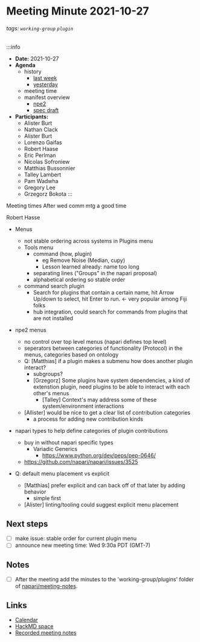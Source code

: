 Meeting Minute 2021-10-27
===

###### tags: `working-group` `plugin`

:::info
- **Date:** 2021-10-27
- **Agenda**
    - history
        - [last week](https://hackmd.io/HUlZsBUlQIKrhFqSIp-fRA)
        - [yesterday](https://hackmd.io/O62pU57wTIOTpjCGBIm6ZQ)
    - meeting time
    - manifest overview
        - [npe2](https://github.com/tlambert03/npe2)
        - [spec draft](https://hackmd.io/UK4NhwUaSpGkaqUGkx_1OA)
- **Participants:**
    - Alister Burt
    - Nathan Clack
    - Alister Burt
    - Lorenzo Gaifas
    - Robert Haase
    - Eric Perlman
    - Nicolas Sofroniew
    - Matthias Bussonnier
    - Talley Lambert
    - Pam Wadwha
    - Gregory Lee
    - Grzegorz Bokota
:::

<!-- Discussion goes here-->
Meeting times
    After wed comm mtg a good time
    
Robert Hasse

- Menus
    - not stable ordering across systems in Plugins menu
    - Tools menu
        - command (how, plugin)
            - eg Remove Noise (Median, cupy)
            - Lesson learned already: name too long
        - separating lines ("Groups" in the napari proposal)
        - alphabetical ordering so stable order
    - command search plugin
        - Search for plugins that contain a certain name, hit Arrow Up/down to select, hit Enter to run. <- very popular among Fiji folks
        - hub integration, could search for commands from plugins that are not installed

- npe2 menus
    - no control over top level menus (napari defines top level)
    - seperators between categories of functionality (Protocol) in the menus, categories based on ontology
    - Q: [Matthias] if a plugin makes a submenu how does another plugin interact?
        - subgroups?
        - [Grzegorz] Some plugins have system dependencies, a kind of extenstion plugin, need plugins to be able to interact with each other's menus
            - [Talley] Context's may address some of these system/environment interactions
    - [Allister] would be nice to get a clear list of contribution categories
        - a process for adding new contribution kinds

- napari types to help define categories of plugin contributions
    - buy in without napari specific types
        - Variadic Generics
            - https://www.python.org/dev/peps/pep-0646/
    - https://github.com/napari/napari/issues/3525

- Q: default menu placement vs explicit
    - [Matthias] prefer explicit and can back off of that later by adding behavior
        - simple first
    - [Alister] linting/tooling could suggest explicit menu placement


## Next steps
<!-- Action items go here -->

- [ ] make issue: stable order for current plugin menu
- [ ] announce new meeting time: Wed 9:30a PDT (GMT-7)

## Notes 
<!-- Other important details discussed during the meeting can be entered here. -->

- [ ] After the meeting add the minutes to the 'working-group/plugins' folder of [napari/meeting-notes](https://github.com/napari/meeting-notes).

## Links

* [Calendar](https://calendar.google.com/calendar/u/0?cid=Y18zNXI5M2VjNnZ0cDhzbWhtN2R2NXVvdDB2NEBncm91cC5jYWxlbmRhci5nb29nbGUuY29t)
* [HackMD space](https://hackmd.io/team/napari-wg-plugin)
* [Recorded meeting notes](https://github.com/napari/meeting-notes/tree/master/2021/working-groups/plugins)